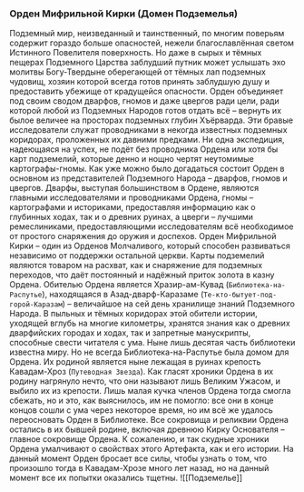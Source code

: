 ###  Орден Мифрильной Кирки (Домен Подземелья)
Подземный мир, неизведанный и таинственный, по многим поверьям содержит гораздо больше опасностей, нежели благославлённая светом Истинного Повелителя поверхность. Но даже в сырых и тёмных пещерах Подземного Царства заблудший путник может услышать эхо молитвы Богу-Твердыне оберегающей от тёмных лап подземных чудовищ, хозяин которой всегда готов принять заблудшую душу и предоставить убежище от крадущейся опасности. Орден объединяет под своим сводом дварфов, гномов и даже цвергов ради цели, ради которой любой из Подземных Народов готов отдать всё – вернуть их былое величее на просторах подземных глубин Хъёрварда. Эти бравые исследователи служат проводниками в некогда известных подземных коридорах, проложенных их давними предками. Ни одна экспедиция, надеющаяся на успех, не подёт без проводника Ордена или хотя бы карт подземелий, которые денно и нощно чертят неутомимые картографы-гномы.
Как уже можно было догадаться состоит Орден в основном из представителей Подземного Народа – дварфов, гномов и цвергов. Дварфы, выступая большинством в Ордене, являются главными исследователями и проводниками Ордена, гномы – картографами и историками, предоставляя информацию как о глубинных ходах, так и о древних руинах, а цверги – лучшими ремеслиниками, предоставляющими исследователям всё необходимое от простого снаряжения до оружия и доспехов.
Орден Мифрильной Кирки – один из Орденов Молчаливого, который способен развиваться независимо от поддержки остальной церкви. Карты подземелий являются товаром на расхват, как и снаряжение для подземных переходов, что даёт постоянный и надёжный приток золота в казну Ордена.
Обителью Ордена является Хразир-ам-Кувад (`Библиотека-на-Распутье`), находящаяся в Азад-дварф-Каразаме (`Те-кто-бытует-под-горой-Каразам`) – величайшое на сей день хранилище знаний Подземного Народа. В пыльных и тёмных коридорах этой обители истории, уходящей вглубь на многие километры, хранятся знания как о древних дварфийских городах и ходах, так и запретные манускрипты, способные свести читателя с ума. Ныне лишь десятая часть библиотеки известна миру.
Но не всегда Библиотека-на-Распутье была домом для Ордена. Их родиной является ныне лежащая в руинах крепость Кавадам-Хроз (`Путеводная Звезда`). Как гласят хроники Ордена в их родину нагрянуло нечто, что они называют лишь Великим Ужасом, и выбило их из крепости. Лишь малая кучка членов Ордена тогда смогла сбежать, но и это, как выяснилось, им не помогло: все они в конце концов сошли с ума через некоторое время, но им всё же удалось переосновать Орден в Библиотеке. Все сокровища и реликвии Ордена остались в их бывшей родине, включая древнюю Кирку Основателя – главное сокровище Ордена. К сожалению, и так скудные хроники Ордена умалчивают о свойствах этого Артефакта, как и его истории. На данный момент Орден бросает все силы, чтобы узнать о том, что произошло тогда в Кавадам-Хрозе много лет назад, но на данный момент все их попытки оказались тщетны.
![[Подземелье]]